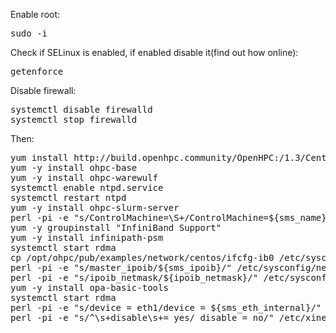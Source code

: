 Enable root:
<pre>sudo -i</pre>
Check if SELinux is enabled, if enabled disable it(find out how online):
<pre>
getenforce
</pre>
Disable firewall:
<pre>
systemctl disable firewalld 
systemctl stop firewalld
</pre>
Then:
<pre>
yum install http://build.openhpc.community/OpenHPC:/1.3/CentOS_7/x86_64/ohpc-release-1.3-1.el7.x86_64.rpm
yum -y install ohpc-base
yum -y install ohpc-warewulf
systemctl enable ntpd.service
systemctl restart ntpd
yum -y install ohpc-slurm-server
perl -pi -e "s/ControlMachine=\S+/ControlMachine=${sms_name}/" /etc/slurm/slurm.conf
yum -y groupinstall "InfiniBand Support"
yum -y install infinipath-psm
systemctl start rdma
cp /opt/ohpc/pub/examples/network/centos/ifcfg-ib0 /etc/sysconfig/network-scripts
perl -pi -e "s/master_ipoib/${sms_ipoib}/" /etc/sysconfig/network-scripts/ifcfg-ib0
perl -pi -e "s/ipoib_netmask/${ipoib_netmask}/" /etc/sysconfig/network-scripts/ifcfg-ib0
yum -y install opa-basic-tools
systemctl start rdma
perl -pi -e "s/device = eth1/device = ${sms_eth_internal}/" /etc/warewulf/provision.conf
perl -pi -e "s/^\s+disable\s+= yes/ disable = no/" /etc/xinetd.d/tftp

</pre>
